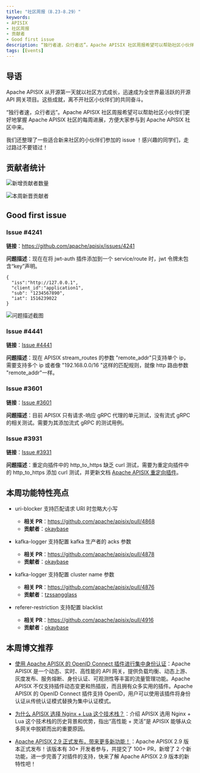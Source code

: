 ```yaml
---
title: "社区周报（8.23-8.29）"
keywords:
- APISIX
- 社区周报
- 贡献者
- Good first issue
description: “独行者速，众行者远”。Apache APISIX 社区周报希望可以帮助社区小伙伴们更好地掌握 Apache APISIX 社区的每周进展，方便大家参与到 Apache APISIX 社区中来。
tags: [Events]
---
```


<!--truncate-->

## 导语

Apache APISIX 从开源第一天就以社区方式成长，迅速成为全世界最活跃的开源 API 网关项目。这些成就，离不开社区小伙伴们的共同奋斗。

“独行者速，众行者远”。Apache APISIX 社区周报希望可以帮助社区小伙伴们更好地掌握 Apache APISIX 社区的每周进展，方便大家参与到 Apache APISIX 社区中来。

我们还整理了一些适合新来社区的小伙伴们参加的 issue ！感兴趣的同学们，走过路过不要错过！

## 贡献者统计

![新增贡献者数量](https://static.apiseven.com/202108/1630393952402-4965d35c-6b05-4f71-9966-2fea7f7939d3.JPG)

![本周新晋贡献者](https://static.apiseven.com/202108/1630393952406-9f61c39b-ea9e-4451-bd26-ab845a32a222.JPG)

## Good first issue

### Issue #4241

**链接**：https://github.com/apache/apisix/issues/4241

**问题描述**：现在在将 jwt-auth 插件添加到一个 service/route 时，jwt 令牌未包含“key”声明。

```shell
{
  "iss":"http://127.0.0.1",
  "client_id":"application1",
  "sub": "1234567890",
  "iat": 1516239022
}
```

![问题描述截图](https://static.apiseven.com/202108/1630393952407-b6a26364-6c36-47f6-82c2-81514c31f20b.PNG)

### Issue #4441

**链接**：[Issue #4441](https://github.com/apache/apisix/issues/4441)

**问题描述**：现在 APISIX stream_routes 的参数 "remote_addr"只支持单个 ip，需要支持多个 ip 或者像 "192.168.0.0/16 "这样的匹配规则，就像 http 路由参数 "remote_addr"一样。

### Issue #3601

**链接**：[Issue #3601](https://github.com/apache/apisix/issues/3601)

**问题描述**：目前 APISIX 只有请求-响应 gRPC 代理的单元测试，没有流式 gRPC 的相关测试。需要为其添加流式 gRPC 的测试用例。

### Issue #3931

**链接**：[Issue #3931](https://github.com/apache/apisix/issues/3931)

**问题描述**：重定向插件中的 http_to_https 缺乏 curl 测试，需要为重定向插件中的 http_to_https 添加 curl 测试，并更新文档 [Apache APISIX 重定向插件](http://apisix.apache.org/docs/apisix/plugins/redirect)。

## 本周功能特性亮点

- uri-blocker 支持匹配请求 URI 时忽略大小写
  - **相关 PR**：https://github.com/apache/apisix/pull/4868
  - **贡献者**：[okaybase](https://github.com/okaybase)

- kafka-logger 支持配置 kafka 生产者的 acks 参数
  - **相关 PR**：https://github.com/apache/apisix/pull/4878
  - **贡献者**：[okaybase](https://github.com/okaybase)

- kafka-logger 支持配置 cluster name 参数
  - **相关 PR**：https://github.com/apache/apisix/pull/4876
  - **贡献者**：[tzssangglass](https://github.com/tzssangglass)

- referer-restriction 支持配置 blacklist
  - **相关 PR**：https://github.com/apache/apisix/pull/4916
  - **贡献者**：[okaybase](https://github.com/okaybase)

## 本周博文推荐

- [使用 Apache APISIX 的 OpenID Connect 插件进行集中身份认证](https://apisix.apache.org/blog/2021/08/25/Using-the-Apache-APISIX-OpenID-Connect-Plugin-for-Centralized-Authentication/)：Apache APISIX 是一个动态、实时、高性能的 API 网关，提供负载均衡、动态上游、灰度发布、服务熔断、身份认证、可观测性等丰富的流量管理功能。Apache APISIX 不仅支持插件动态变更和热插拔，而且拥有众多实用的插件。Apache APISIX 的 OpenID Connect 插件支持 OpenID，用户可以使用该插件将身份认证从传统认证模式替换为集中认证模式。

- [为什么 APISIX 选择 Nginx + Lua 这个技术栈？](https://apisix.apache.org/blog/2021/08/25/Why-Apache-APISIX-chose-Nginx-and-Lua)：介绍 APISIX 选用 Nginx + Lua 这个技术栈的历史背景和优势，指出“高性能 + 灵活”是 APISIX 能够从众多网关中脱颖而出的重要原因。

- [Apache APISIX 2.9 正式发布，带来更多新功能！](https://apisix.apache.org/blog/2021/08/27/release-apache-apisix-2.9/)：Apache APISIX 2.9 版本正式发布！该版本有 30+ 开发者参与，共提交了 100+ PR，新增了 2 个新功能，进一步完善了对插件的支持，快来了解 Apache APISIX 2.9 版本的新特性吧！
